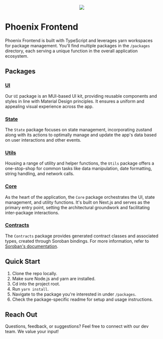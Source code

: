 <p align="center">
  <img src="https://i.epvpimg.com/Rx1ddab.png" />
</p>

# Phoenix Frontend

Phoenix Frontend is built with TypeScript and leverages yarn workspaces for package management. You'll find multiple packages in the `/packages` directory, each serving a unique function in the overall application ecosystem.

## Packages

### [UI](https://github.com/Phoenix-Protocol-Group/phoenix-frontend/tree/main/packages/ui)

Our `UI` package is an MUI-based UI kit, providing reusable components and styles in line with Material Design principles. It ensures a uniform and appealing visual experience across the app.

### [State](https://github.com/Phoenix-Protocol-Group/phoenix-frontend/tree/main/packages/state)

The `State` package focuses on state management, incorporating zustand along with its actions to optimally manage and update the app's data based on user interactions and other events.

### [Utils](https://github.com/Phoenix-Protocol-Group/phoenix-frontend/tree/main/packages/utils)

Housing a range of utility and helper functions, the `Utils` package offers a one-stop-shop for common tasks like data manipulation, date formatting, string handling, and network calls.

### [Core](https://github.com/Phoenix-Protocol-Group/phoenix-frontend/tree/main/packages/core)

As the heart of the application, the `Core` package orchestrates the UI, state management, and utility functions. It's built on Next.js and serves as the primary entry point, setting the architectural groundwork and facilitating inter-package interactions.

### [Contracts](https://github.com/Phoenix-Protocol-Group/phoenix-frontend/tree/main/packages/contracts)

The `Contracts` package provides generated contract classes and associated types, created through Soroban bindings. For more information, refer to [Soroban's documentation](https://soroban.stellar.org/docs/getting-started/create-an-app#generate-an-npm-package-for-the-hello-world-contract).

## Quick Start

1. Clone the repo locally.
2. Make sure Node.js and yarn are installed.
3. Cd into the project root.
4. Run `yarn install`.
5. Navigate to the package you're interested in under `/packages`.
6. Check the package-specific readme for setup and usage instructions.

## Reach Out

Questions, feedback, or suggestions? Feel free to connect with our dev team. We value your input!
